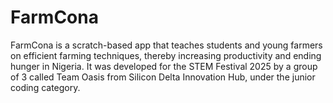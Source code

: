 # FarmCona
FarmCona is a scratch-based app that teaches students and young farmers on efficient farming techniques, thereby increasing productivity and ending hunger in Nigeria. It was developed for the STEM Festival 2025 by a group of 3 called Team Oasis from Silicon Delta Innovation Hub, under the junior coding category. 
